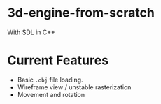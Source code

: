 # 3d-engine-from-scratch
With SDL in C++

# Current Features
- Basic `.obj` file loading.
- Wireframe view / unstable rasterization
- Movement and rotation
